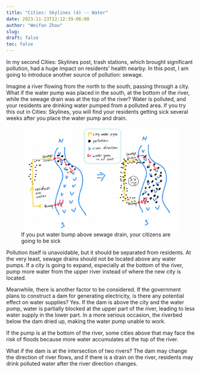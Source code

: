 ```yaml
---
title: "Cities: Skylines (4) -- Water"
date: 2023-11-23T22:12:39-06:00
author: "Weifan Zhou"
slug:
draft: false
toc: false
---
```

<p>In my second Cities: Skylines post, trash stations, which brought significant pollution, had a huge impact on residents' health nearby. In this post, I am going to introduce another source of pollution: sewage.</p>

<p>Imagine a river flowing from the north to the south, passing through a city. What if the water pump was placed in the south, at the bottom of the river, while the sewage drain was at the top of the river? Water is polluted, and your residents are drinking water pumped from a polluted area. If you try this out in Cities: Skylines, you will find your residents getting sick several weeks after you place the water pump and drain.</p>

<figure itemprop=associatedMedia itemscope itemtype=http://schema.org/ImageObject>
<a href=/media/water-pollution.jpg itemprop=contentUrl>
<img itemprop=thumbnail src=/media/water-pollution.jpg width="600" style="display: block; margin: 0 auto" alt="if you put water bump above sewage drain, your citizens are going to be sick">
</a>
<figcaption>If you put water bump above sewage drain, your citizens are going to be sick </figcaption>
</figure>

<p>Pollution itself is unavoidable, but it should be separated from residents. At the very least, sewage drains should not be located above any water pumps. If a city is going to expand, especially at the bottom of the river, pump more water from the upper river instead of where the new city is located.</p>

<p>Meanwhile, there is another factor to be considered. If the government plans to construct a dam for generating electricity, is there any potential effect on water supplies? Yes. If the dam is above the city and the water pump, water is partially blocked at the upper part of the river, leading to less water supply in the lower part. In a more serious occasion, the riverbed below the dam dried up, making the water pump unable to work.</p>

<p>If the pump is at the bottom of the river, some cities above that may face the risk of floods because more water accumulates at the top of the river.</p>

<p>What if the dam is at the intersection of two rivers? The dam may change the direction of river flows, and if there is a drain on the river, residents may drink polluted water after the river direction changes.</p>